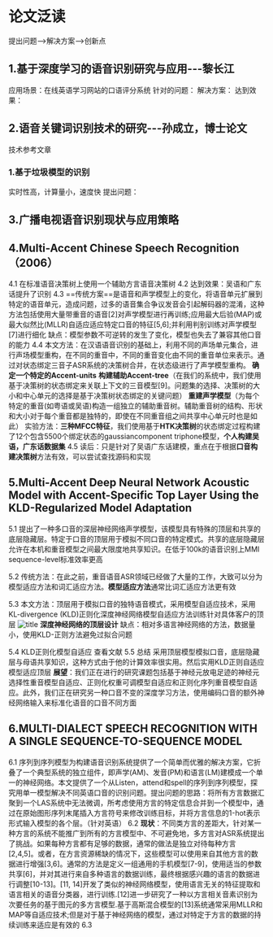 <attachment contentEditable="false" data-atts="%5B%5D" data-aid=".atts-a6157514-3734-4ddc-870c-53fb573658eb"></attachment>
# 论文泛读
提出问题-->解决方案-->创新点

## 1.基于深度学习的语音识别研究与应用---黎长江
应用场景：在线英语学习网站的口语评分系统
针对的问题：
解决方案：
达到效果：

## 2.语音关键词识别技术的研究---孙成立，博士论文
技术参考文章
### 1.基于垃圾模型的识别
实时性高，计算量小，速度快
提出问题：



## 3.广播电视语音识别现状与应用策略

## 4.Multi-Accent Chinese Speech Recognition（2006）
4.1 在标准语音决策树上使用一个辅助方言语音决策树
4.2 达到效果：吴语和广东话提升了识别
4.3 ==传统方案==是语音和声学模型上的变化，将语音单元扩展到特定的语音单元，造成问题，过多的语音集合争议发音会引起解码器的混淆，这种方法包括使用大量带重音的语音[2]对声学模型进行再训练;应用最大后验(MAP)或最大似然比(MLLR)自适应适应特定口音的特征[5,6];并利用判别训练对声学模型[7]进行细化
缺点：模型参数不可逆转的发生了变化，模型也失去了兼容其他口音的能力
4.4 本文方法：在汉语语音识别的基础上，利用不同的声场单元集合，进行声场模型重构，在不同的重音中，不同的重音变化由不同的重音单位来表示。通过对状态绑定三音子ASR系统的决策树合并，在状态级进行了声学模型重构。
**确定一个特定的Accent-units**
**构建辅助Accent-tree**（在我们的系统中，我们使用基于决策树的状态绑定来关联上下文的三音模型[9]。问题集的选择、决策树的大小和中心单元的选择是基于决策树状态绑定的关键问题）
**重建声学模型**（为每个特定的重音(如粤语或吴语)构造一组独立的辅助重音树。辅助重音树的结构、形状和大小对于每个重音都是独特的，即使在不同重音组之间共享中心单元时也是如此）
实验方法：**三种MFCC特征**，我们使用基于**HTK决策树**的状态绑定过程构建了12个包含5500个绑定状态的gaussiancomponent triphone模型，**个人构建吴语，广东话数据集**
4.5 读后：只是针对了吴语广东话建模，重点在于根据**口音构建决策树**方法有效，可以尝试查找源码和实现

	
## 5.Multi-Accent Deep Neural Network Acoustic Model with Accent-Specific Top Layer Using the KLD-Regularized Model Adaptation
5.1 提出了一种多口音的深层神经网络声学模型，该模型具有特殊的顶层和共享的底层隐藏层。特定于口音的顶层用于模拟不同口音的特定模式。共享的底层隐藏层允许在本机和重音模型之间最大限度地共享知识。在低于100k的语音识别上MMI sequence-level标准效率更高

5.2 传统方法：在此之前，重音语音ASR领域已经做了大量的工作，大致可以分为模型适应方法和词汇适应方法。**模型适应方法**通常比词汇适应方法更有效

5.3 本文方法：顶层用于模拟口音的独特语音模式，采用模型自适应技术，采用KL-divergence (KLD)正则化深度神经网络模型自适应方法训练针对具体客户的顶层
![title](https://i.loli.net/2019/05/29/5cee4ead571f568792.png)
**深度神经网络的顶层设计**
缺点：相对多语言神经网络的方法，数据量小，使用KLD-正则方法避免过拟合问题

5.4 KLD正则化模型自适应
查看文献
5.5 总结
采用顶层模型模拟口音，底层隐藏层与母语共享知识，这种方式由于他的计算效率很实用。然后实用KLD正则自适应模型适应顶层
**展望**：我们正在进行的研究课题包括基于神经元放电足迹的神经元选择性重音模型自适应、正则化权重可调模型自适应和正则化序列重音模型自适应。此外，我们正在研究另一种口音不变的深度学习方法，使用编码口音的额外神经网络输入来标准化语音的口音不同方面

## 6.MULTI-DIALECT SPEECH RECOGNITION WITH A SINGLE SEQUENCE-TO-SEQUENCE MODEL
6.1 序列到序列模型为构建语音识别系统提供了一个简单而优雅的解决方案，它折叠了一个典型系统的独立组件，即声学(AM)、发音(PM)和语言(LM)建模成一个单一的神经网络。本文提供了一个从Listen，attend和spell的序列到序列模型，探究用单一模型解决不同英语口音的识别问题。提出问题的思路：将所有方言数据汇聚到一个LAS系统中无法微调，所考虑使用方言的特定信息合并到一个模型中，通过在原始图形序列末尾插入方言符号来修改训练目标，并将方言信息的1-hot表示形式输入模型的各个层。（针对英语）
6.2 **现状**：不同类方言的差距大，针对某一种方言的系统不能推广到所有的方言模型中、不可避免地，多方言对ASR系统提出了挑战。如果每种方言都有足够的数据，通常的做法是独立对待每种方言[2,4,5]。或者，在方言资源稀缺的情况下，这些模型可以使用来自其他方言的数据进行增强[3,6]。通常的方法是定义一组通用的手机模型[7-9]，使用适当的参数共享[6]，并对其进行来自多种语言的数据训练，最终根据感兴趣的语言的数据进行调整[10-13]。[11, 14]开发了类似的神经网络模型，使用语言无关的特征提取和语言相关的语音分类器，进行训练.[12]进一步研究了一种以方言相关音素识别为次要任务的基于图元的多方言模型.基于高斯混合模型的[13]系统通常采用MLLR和MAP等自适应技术;但是对于基于神经网络的模型，通过对特定于方言的数据的持续训练来适应是有效的
6.3










